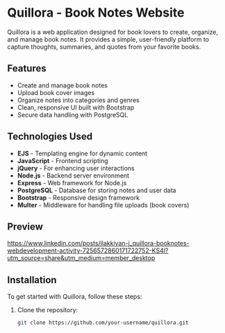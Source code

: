 # Quillora - Book Notes Website

Quillora is a web application designed for book lovers to create, organize, and manage book notes. It provides a simple, user-friendly platform to capture thoughts, summaries, and quotes from your favorite books.

## Features
- Create and manage book notes
- Upload book cover images
- Organize notes into categories and genres
- Clean, responsive UI built with Bootstrap
- Secure data handling with PostgreSQL

## Technologies Used
- **EJS** - Templating engine for dynamic content
- **JavaScript** - Frontend scripting
- **jQuery** - For enhancing user interactions
- **Node.js** - Backend server environment
- **Express** - Web framework for Node.js
- **PostgreSQL** - Database for storing notes and user data
- **Bootstrap** - Responsive design framework
- **Multer** - Middleware for handling file uploads (book covers)

## Preview
https://www.linkedin.com/posts/ilakkiyan-j_quillora-booknotes-webdevelopment-activity-7256572860171722752-KS4l?utm_source=share&utm_medium=member_desktop

## Installation

To get started with Quillora, follow these steps:

1. Clone the repository:
   ```bash
   git clone https://github.com/your-username/quillora.git


